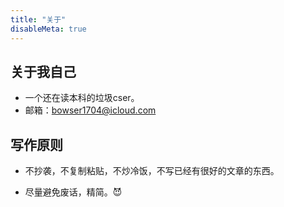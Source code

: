 ```yaml
---
title: "关于"
disableMeta: true
---
```


## 关于我自己
- 一个还在读本科的垃圾cser。
- 邮箱：bowser1704@icloud.com

## 写作原则

- 不抄袭，不复制粘贴，不炒冷饭，不写已经有很好的文章的东西。

- 尽量避免废话，精简。:smiling_imp:

